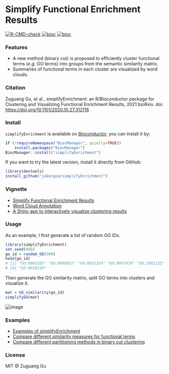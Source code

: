 # Simplify Functional Enrichment Results

[![R-CMD-check](https://github.com/jokergoo/simplifyEnrichment/workflows/R-CMD-check/badge.svg)](https://github.com/jokergoo/simplifyEnrichment/actions)
[![bioc](http://www.bioconductor.org/shields/downloads/devel/simplifyEnrichment.svg)](https://bioconductor.org/packages/stats/bioc/simplifyEnrichment/) 
[![bioc](http://www.bioconductor.org/shields/years-in-bioc/simplifyEnrichment.svg)](http://bioconductor.org/packages/devel/bioc/html/simplifyEnrichment.html)

### Features

- A new method (binary cut) is proposed to efficiently cluster functional terms (_e.g._ GO terms) into groups from the semantic similarity matrix.
- Summaries of functional terms in each cluster are visualized by word clouds.

### Citation

Zuguang Gu, et al., simplifyEnrichment: an R/Bioconductor package for Clustering and Visualizing Functional Enrichment Results, 2021 bioRxiv. doi: https://doi.org/10.1101/2020.10.27.312116

### Install

`simplifyEnrichment` is available on [Bioconductor](http://www.bioconductor.org/packages/devel/bioc/html/simplifyEnrichment.html), you can install it by:

```r
if (!requireNamespace("BiocManager", quietly=TRUE))
    install.packages("BiocManager")
BiocManager::install("simplifyEnrichment")
```

If you want to try the latest version, install it directly from GitHub:

```r
library(devtools)
install_github("jokergoo/simplifyEnrichment")
```

### Vignette

- [Simplify Functional Enrichment Results](https://jokergoo.github.io/simplifyEnrichment/articles/simplifyEnrichment.html)
- [Word Cloud Annotation](https://jokergoo.github.io/simplifyEnrichment/articles/word_cloud_anno.html)
- [A Shiny app to interactively visualize clustering results](https://jokergoo.github.io/simplifyEnrichment/articles/interactive.html)

### Usage

As an example, I first generate a list of random GO IDs.

```r
library(simplifyEnrichment)
set.seed(888)
go_id = random_GO(500)
head(go_id)
# [1] "GO:0003283" "GO:0060032" "GO:0031334" "GO:0097476" "GO:1901222"
# [6] "GO:0018216"
```

Then generate the GO similarity matrix, split GO terms into clusters and visualize it.

```r
mat = GO_similarity(go_id)
simplifyGO(mat)
```

![image](https://user-images.githubusercontent.com/449218/89673686-133c8600-d8e7-11ea-89fe-5221cb64d819.png)

### Examples

- [Examples of simplifyEnrichment](https://simplifyenrichment.github.io/examples/)
- [Compare different similarity measures for functional terms](https://simplifyenrichment.github.io/compare_similarity/)
- [Compare different partitioning methods in binary cut clustering](https://simplifyenrichment.github.io/test_partition_methods/)

### License

MIT @ Zuguang Gu
